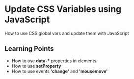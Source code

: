 # Update CSS Variables using JavaScript

How to use CSS global vars and update them with JavaScript

## Learning Points

- How to use __data-*__ properties in elements
- How to use __setProperty__
- How to use events __'change'__ and __'mousemove'__
